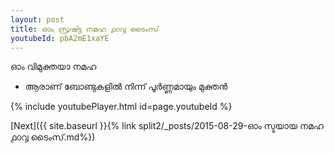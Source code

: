 ```yaml
---
layout: post
title: ഓം സ്രഷ്ട്ട നമഹ ൧൦൮ ടൈംസ്
youtubeId: pbA2mE1xaYE
---
```

 
 
 ഓം വിമുക്തയാ നമഹ 
 
 -  ആരാണ് ബോണ്ടുകളിൽ നിന്ന് പൂർണ്ണമായും മുക്തൻ 
 
  
 
  
 
 
 
 
 
 


{% include youtubePlayer.html id=page.youtubeId %}
 
[Next]({{ site.baseurl }}{% link  split2/_posts/2015-08-29-ഓം സ്ടയായ നമഹ ൧൦൮ ടൈംസ്.md%})
 
